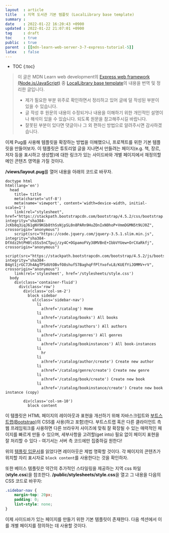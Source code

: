 ```yaml
---
layout  : article
title   : 지역 도서관 기본 템플릿 (LocalLibrary base template)
summary : 
date    : 2022-01-22 16:20:43 +0900
updated : 2022-01-22 21:07:01 +0900
tag     : draft
toc     : true
public  : true
parent  : [[mdn-learn-web-server-3-7-express-tutorial-5]]
latex   : false
---
```

* TOC
{:toc}

> 이 글은 MDN Learn web development의 [Express web framework (Node.js/JavaScript)](https://developer.mozilla.org/en-US/docs/Learn/Server-side/Express_Nodejs) 중 [LocalLibrary base template](https://developer.mozilla.org/en-US/docs/Learn/Server-side/Express_Nodejs/Displaying_data/LocalLibrary_base_template)의 내용을 번역 및 정리한 글입니다.
>
> * 제가 필요한 부분 위주로 확인하면서 정리하고 있어 글에 덜 작성된 부분이 있을 수 있습니다.
> * 글 작성 후 원문의 내용이 수정되거나 내용을 이해하기 위한 개인적인 설명이나 해석이 있을 수 있습니다. 되도록 원문을 참고해주시길 바랍니다.
> * 잘못된 부분이 있다면 댓글이나 그 외 편하신 방법으로 알려주시면 감사하겠습니다.

이제 Pug를 사용해 템플릿을 확장하는 방법을 이해했으니, 프로젝트를 위한 기본 템플릿을 만들어보자. 이 템플릿은 튜토리얼 글을 지나면서 만들려는 페이지(e.g. 책, 장르, 저자 등을 표시하고 생성할)에 대한 링크가 있는 사이드바와 개별 페이지에서 재정의할 메인 콘텐츠 영역을 가질 것이다.

**/views/layout.pug**를 열어 내용을 아래의 코드로 바꾸자.

```pug
doctype html
html(lang='en')
  head
    title= title
    meta(charset='utf-8')
    meta(name='viewport', content='width=device-width, initial-scale=1')
    link(rel="stylesheet", href="https://stackpath.bootstrapcdn.com/bootstrap/4.5.2/css/bootstrap.min.css", integrity="sha384-JcKb8q3iqJ61gNV9KGb8thSsNjpSL0n8PARn9HuZOnIxN0hoP+VmmDGMN5t9UJ0Z", crossorigin="anonymous")
    script(src="https://code.jquery.com/jquery-3.5.1.slim.min.js", integrity="sha384-DfXdz2htPH0lsSSs5nCTpuj/zy4C+OGpamoFVy38MVBnE+IbbVYUew+OrCXaRkfj", crossorigin="anonymous")
    script(src="https://stackpath.bootstrapcdn.com/bootstrap/4.5.2/js/bootstrap.min.js", integrity="sha384-B4gt1jrGC7Jh4AgTPSdUtOBvfO8shuf57BaghqFfPlYxofvL8/KUEfYiJOMMV+rV", crossorigin="anonymous")
    link(rel='stylesheet', href='/stylesheets/style.css')
  body
    div(class='container-fluid')
      div(class='row')
        div(class='col-sm-2')
          block sidebar
            ul(class='sidebar-nav')
              li
                a(href='/catalog') Home
              li
                a(href='/catalog/books') All books
              li
                a(href='/catalog/authors') All authors
              li
                a(href='/catalog/genres') All genres
              li
                a(href='/catalog/bookinstances') All book-instances
              li
                hr
              li
                a(href='/catalog/author/create') Create new author
              li
                a(href='/catalog/genre/create') Create new genre
              li
                a(href='/catalog/book/create') Create new book
              li
                a(href='/catalog/bookinstance/create') Create new book instance (copy)

        div(class='col-sm-10')
          block content
```

이 템플릿은 HTML 페이지의 레이아웃과 표현을 개선하기 위해 자바스크립트와 [부트스트랩(Bootstrap)](https://getbootstrap.com)의 CSS를 사용(하고 포함)한다. 부트스트랩 혹은 다른 클라이언트 측 웹 프레임워크를 사용하면 다른 브라우저 사이즈에 맞춰 잘 확장될 수 있는 매력적인 페이지를 빠르게 만들 수 있으며, 세부사항을 고려할(get into) 필요 없이 페이지 표현을 잘 처리할 수 있다 - 여기서는 서버 측 코드에만 집중하길 원한다!

위의 [템플릿 입문서](https://developer.mozilla.org/en-US/docs/Learn/Server-side/Express_Nodejs/Displaying_data#template_primer)를 읽었다면 레이아웃은 제법 명확할 것이다. 각 페이지의 콘텐츠가 위치할 자리 표시자로 `block content`를 사용한다는 것을 확인하자.

또한 베이스 템플릿은 약간의 추가적인 스타일링을 제공하는 지역 css 파일(**style.css**)을 참조한다. **/public/stylesheets/style.css**을 열고 그 내용을 다음의 CSS 코드로 바꾸자:

```css
.sidebar-nav {
    margin-top: 20px;
    padding: 0;
    list-style: none;
}
```

이제 사이드바가 있는 페이지를 만들기 위한 기본 템플릿이 존재한다. 다음 섹션에서 이를 개별 페이지를 정의하는 데 사용할 것이다.
